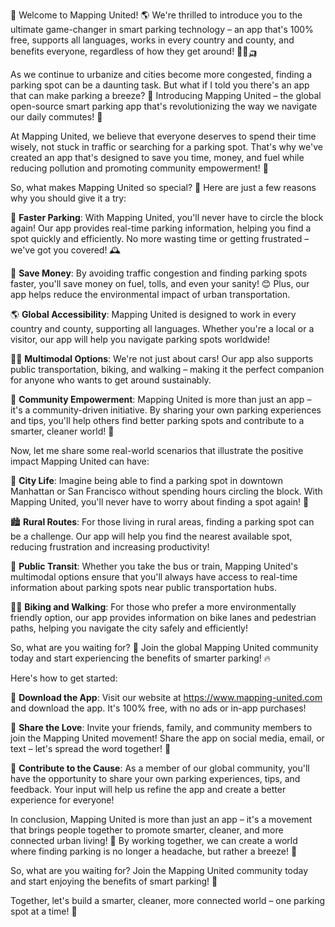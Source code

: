 🚀 Welcome to Mapping United! 🌎 We're thrilled to introduce you to the ultimate game-changer in smart parking technology – an app that's 100% free, supports all languages, works in every country and county, and benefits everyone, regardless of how they get around! 🚌🚂🛺️

As we continue to urbanize and cities become more congested, finding a parking spot can be a daunting task. But what if I told you there's an app that can make parking a breeze? 💨 Introducing Mapping United – the global open-source smart parking app that's revolutionizing the way we navigate our daily commutes! 🚀

At Mapping United, we believe that everyone deserves to spend their time wisely, not stuck in traffic or searching for a parking spot. That's why we've created an app that's designed to save you time, money, and fuel while reducing pollution and promoting community empowerment! 💪

So, what makes Mapping United so special? 🤔 Here are just a few reasons why you should give it a try:

📍 **Faster Parking**: With Mapping United, you'll never have to circle the block again! Our app provides real-time parking information, helping you find a spot quickly and efficiently. No more wasting time or getting frustrated – we've got you covered! 🕰️

💸 **Save Money**: By avoiding traffic congestion and finding parking spots faster, you'll save money on fuel, tolls, and even your sanity! 😊 Plus, our app helps reduce the environmental impact of urban transportation.

🌎 **Global Accessibility**: Mapping United is designed to work in every country and county, supporting all languages. Whether you're a local or a visitor, our app will help you navigate parking spots worldwide!

🚴‍♀️ **Multimodal Options**: We're not just about cars! Our app also supports public transportation, biking, and walking – making it the perfect companion for anyone who wants to get around sustainably.

💪 **Community Empowerment**: Mapping United is more than just an app – it's a community-driven initiative. By sharing your own parking experiences and tips, you'll help others find better parking spots and contribute to a smarter, cleaner world! 🌟

Now, let me share some real-world scenarios that illustrate the positive impact Mapping United can have:

📍 **City Life**: Imagine being able to find a parking spot in downtown Manhattan or San Francisco without spending hours circling the block. With Mapping United, you'll never have to worry about finding a spot again! 🌆

🏙️ **Rural Routes**: For those living in rural areas, finding a parking spot can be a challenge. Our app will help you find the nearest available spot, reducing frustration and increasing productivity!

🚌 **Public Transit**: Whether you take the bus or train, Mapping United's multimodal options ensure that you'll always have access to real-time information about parking spots near public transportation hubs.

🚴‍♂️ **Biking and Walking**: For those who prefer a more environmentally friendly option, our app provides information on bike lanes and pedestrian paths, helping you navigate the city safely and efficiently!

So, what are you waiting for? 🤔 Join the global Mapping United community today and start experiencing the benefits of smarter parking! 🔥

Here's how to get started:

📲 **Download the App**: Visit our website at https://www.mapping-united.com and download the app. It's 100% free, with no ads or in-app purchases!

📨 **Share the Love**: Invite your friends, family, and community members to join the Mapping United movement! Share the app on social media, email, or text – let's spread the word together! 📱

💪 **Contribute to the Cause**: As a member of our global community, you'll have the opportunity to share your own parking experiences, tips, and feedback. Your input will help us refine the app and create a better experience for everyone!

In conclusion, Mapping United is more than just an app – it's a movement that brings people together to promote smarter, cleaner, and more connected urban living! 🌈 By working together, we can create a world where finding parking is no longer a headache, but rather a breeze! 💨

So, what are you waiting for? Join the Mapping United community today and start enjoying the benefits of smart parking! 👋

Together, let's build a smarter, cleaner, more connected world – one parking spot at a time! 🚀